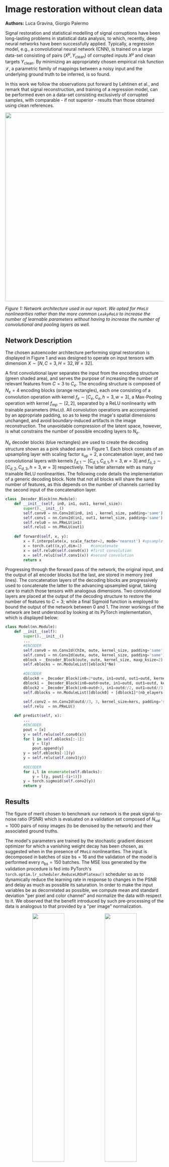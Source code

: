 # Image restoration without clean data

**Authors:** Luca Gravina, Giorgio Palermo

Signal restoration and statistical modelling of signal corruptions have been long-lasting problems in statistical data analysis, to which, recently, deep neural networks have been successfully applied. Typically, a regression model, e.g., a convolutional neural network (CNN), is trained on a large data-set consisting of pairs $(X^\mu, Y_{\mathrm{clean}})$ of corrupted inputs $X^\mu$ and clean targets $Y_{\mathrm{clean}}$. By minimizing an appropriately chosen empirical risk function $\mathcal{L}$, a parametric family of mappings between a noisy input and the underlying ground truth to be inferred, is so found.

In this work we follow the observations put forward by Lehtinen et al., and remark that signal reconstruction, and training of a regression model, can be performed even on a data-set consisting exclusively of corrupted samples, with comparable - if not superior - results than those obtained using clean references.

<p align="center">
    <img src="./docs/Figures/fig_net_structure.png" width="600">
</p>

*Figure 1: Network architecture used in our report. We opted for `PReLU` nonlinearities rather than the more common `LeakyReLU` to increase the number of learnable parameters without having to increase the number of convolutional and pooling layers as well.*

## Network Description

The chosen autoencoder architecture performing signal restoration is displayed in Figure 1 and was designed to operate on input tensors with dimension $X \sim [N, C=3, H=32, W=32]$.

A first convolutional layer separates the input from the encoding structure (green shaded area), and serves the purpose of increasing the number of relevant features from $C=3$ to $C_e$. The encoding structure is composed of $N_e=4$ encoding blocks (orange rectangles), each one consisting of a convolution operation with kernel $f_e\sim[C_e, C_e, h=3, w=3]$, a Max-Pooling operation with kernel $f_{mp}\sim[2,2]$, separated by a ReLU nonlinearity with trainable parameters (`PReLU`). All convolution operations are accompanied by an appropriate padding, so as to keep the image's spatial dimensions unchanged, and avoid boundary-induced artifacts in the image reconstruction. The unavoidable compression of the latent space, however, is what constrains the number of possible encoding layers to $N_e$.

$N_e$ decoder blocks (blue rectangles) are used to create the decoding structure shown as a pink shaded area in Figure 1. Each block consists of an upsampling layer with scaling factor $s_{\mathrm{up}}=2$, a concatenation layer, and two convolutional layers with kernels $f_{d,1} \sim [C_{d,1}, C_{d,1}, h=3, w=3]$ and $f_{o,2} \sim [C_{d,2}, C_{d,3}, h=3, w=3]$ respectively. The latter alternate with as many trainable ReLU nonlinearities. The following code details the implementation of a generic decoding block. Note that not all blocks will share the same number of features, as this depends on the number of channels carried by the second input of the concatenation layer.

```python
class _Decoder_Block(nn.Module):
    def __init__(self, in0, in1, out1, kernel_size):
        super().__init__()
        self.conv0 = nn.Conv2d(in0, in1 , kernel_size, padding='same')
        self.conv1 = nn.Conv2d(in1, out1, kernel_size, padding='same')
        self.relu0 = nn.PReLU(in1)
        self.relu1 = nn.PReLU(out1)
        
    def forward(self, x, y):
        x = F.interpolate(x, scale_factor=2, mode='nearest') #upsample
        x = torch.cat((x,y),dim=1)    #concatenate
        x = self.relu0(self.conv0(x)) #first convolution 
        x = self.relu1(self.conv1(x)) #second convolution
        return x
```

Progressing through the forward pass of the network, the original input, and the output of all encoder blocks but the last, are stored in memory (red lines). The concatenation layers of the decoding blocks are progressively used to concatenate the latter to the advancing upsampled signal, taking care to match those tensors with analogous dimensions. Two convolutional layers are placed at the output of the decoding structure to restore the number of features to $C=3$; while a final Sigmoid function is employed to bound the output of the network between 0 and 1. The inner workings of the network are best understood by looking at its PyTorch implementation, which is displayed below:

```python
class Model(nn.Module):
    def __init__(self):
        super().__init__()
        ...
        #ENCODER
        self.conv0 = nn.Conv2d(ChIm, oute, kernel_size, padding='same')
        self.conv1 = nn.Conv2d(oute, oute, kernel_size, padding='same')
        eblock = _Encoder_Block(oute, oute, kernel_size, maxp_ksize=2)
        self.eblocks = nn.ModuleList([eblock]*Ne)
        
        #DECODER
        dblock0 = _Decoder_Block(in0=2*oute, in1=outd, out1=outd, kernel_size)
        dblock1 = _Decoder_Block(in0=outd+oute, in1=outd, out1=outd, kernel_size)
        dblock2 = _Decoder_Block(in0=outd+3, in1=outd//2, out1=outd//3, kernel_size)
        self.dblocks = nn.ModuleList([dblock0] + [dblock1]*(nb_elayers-2) + [dblock2])
        
        self.conv2 = nn.Conv2d(outd//3, 3, kernel_size=kers, padding='same')
        self.relu  = nn.PReLU()

    def predict(self, x):
        ...
        #ENCODER
        pout = [x]
        y = self.relu(self.conv0(x))
        for l in self.eblocks[:-1]:
            y = l(y)
            pout.append(y)
        y = self.eblocks[-1](y)
        y = self.relu(self.conv1(y))
        
        #DECODER
        for i,l in enumerate(self.dblocks):
            y = l(y, pout[-(i+1)])
        y = torch.sigmoid(self.conv2(y))
        return y
```

## Results

The figure of merit chosen to benchmark our network is the peak signal-to-noise ratio (PSNR) which is evaluated on a validation set composed of $N_{\mathrm{val}}=1000$ pairs of noisy images (to be denoised by the network) and their associated ground truths.

The model's parameters are trained by the stochastic gradient descent optimizer for which a vanishing weight decay has been chosen, as suggested when in the presence of `PReLU` nonlinearities. The input is decomposed in batches of size $\mathrm{bs}=16$ and the validation of the model is performed every $n_{\mathrm{bs}}=150$ batches. The MSE loss generated by the validation procedure is fed into PyTorch's `torch.optim.lr_scheduler.ReduceLROnPlateau()` scheduler so as to dynamically reduce the learning rate in response to changes in the PSNR and delay as much as possible its saturation. In order to make the input variables be as decorrelated as possible, we compute mean and standard deviation "per pixel and color channel" and normalize the data with respect to it. We observed that the benefit introduced by such pre-processing of the data is analogous to that provided by a "per image" normalization.

<div align="center">
<img src="./docs/Figures/PSNR_vs_cutoff.png" width="45%" />
<img src="./docs/Figures/PSNR_vs_oute.png" width="45%" />
</div>

*Figure 2: (left) PSNR evolution as a function of the number of processed images. The choice of using the number of images in the training set (instead of the more common number of epochs) as coordinate for the horizontal axis is motivated by the desire to compare the network's denoising capabilities when trained with datasets of different sizes.(right): Dependence of the PSNR's evolution on the number of features $C_e$ embedded within each encoding layer. In a regular scale, the above curves are analogous to those found by Lehtinen et al. apart from a lower PSNR which is most likely due to the reduced native image resolution (32×32 vs 256×256) and (consequently) shallower network.*

In Figure 2 we display the behaviour of the PSNR against the number of processed (possibly repeating, e.g, when epoch>1) images for different truncations of the training dataset. We observe that increasing the number of independent images beyond $\sim 4\times 10^3$ does not result in an increase in the PSNR: indeed, although more epochs are required when considering smaller datasets, identical precisions are reached upon processing a fixed, sufficiently large, number of images. For completeness, we performed data augmentation (rotations, color jittering and cropping) on the training dataset and evaluated the evolution of the PSNR over $N=150000$ independent samples. Curves identical to those presented above were found.

Noticeably, both the model's learning rate and its ultimate precision are influenced by the number of features $C_e$ embedded within each encoding block. In the native network we set $C_e=32$ as models with $\gtrsim 32$ features seem to perform almost identically.

<p align="center">
    <img src="./docs/Figures/noise2clean.png" width="400">
</p>

*Figure 4: Comparison of the PSNR's increase during training for clean and corrupted target references. As expected, no advantage is observed when training over clean references.*

We remark that values of $\mathrm{PSNR}\sim 25 \text{db}$ can be reached with the network in Figure 1. This is to be compared to the simpler network implemented below whose efficiency is limited to $\mathrm{PSNR}\sim 23 \text{db}$.

To conclude, we empirically verify our initial statement, that is, that a denoising network trained on a dataset composed exclusively of noisy samples is as performing as one trained over a dataset consisting of pairs of corrupted inputs, and clean targets. To do so, we split in half the validation set: the first half we use to train the model, the second for validation. The same model is then trained on 500 pairs of compromised images. Surely, in Figure 4 we are able to observe the equivalence in performance.

## Further Observations

On a quest to improve the network proposed in Figure 1 we considered networks containing batch normalization and dropout layers in different locations, and tested their effectiveness under different choices of parameters. No improvement was registered, we suppose, because of an insufficient depth of the network.

Although the weight's evolution rates across layers during training were not directly observed, we verified that no remarkable improvement is provided by a weight initialization different from PyTorch's native one.


# Image restoration from scratch

We have seen that signal restoration by machine learning can be performed even with a data-set consisting exclusively of corrupted samples; the only requirement being that each pair of samples in the data-set (training input and training target) explicates independent and identically distributed realizations of some noise model.

While the focus of the section above was the realization of a NN for reconstructing an image with the highest possible peak signal-to-noise ratio (PSNR) evaluated on a validation set composed of a noisy image (input) and its ground truth (target), here we focus on the custom implementation of each of the code blocks used to realize the above.

The simple sequential network shown in Figure 1, composed of two convolutional layers and two transposed convolution upsampling layers, is used to benchmark our implementation of the aforementioned functions. Rectified linear units (ReLU) are employed as nonlinearities between the inner layers, while a final Sigmoid function is employed, as in Report 1, to bound the output of the network within the interval [0,1].

<p align="center">
    <img src="./docs/Figures/fig_net_structure_simple.png" width="500">
</p>

*Figure 1: Simple sequential NN for noise-to-noise signal reconstruction.*

## (Transposed) Convolution Layer



A set of $N$ digital images $\{X^{\mu}\}_{\mu\in\{1,\dots N\}}$ of height $H$ and width $W$ can be represented as a tensor $(X^{\mu})_{mn}^{\alpha}$ with the indices $m \in [0, H-1], n\in [0, W-1]$ indicating pixel coordinates, $\alpha \in \{\text{R},\text{G}, \text{B}\}$ the color channel, and $\mu$ the selected sample.

The convolution operation of this tensor with the four-dimensional kernel $f^{\alpha\beta}_{ij}$ of size $h\times w$, $D$ features and $C$ output channels, is defined as:

$$Y^β_{mn} = (X ⊛ f)^β_{mn} = \sum_α \sum_{i,j} f^{αβ}_{ij} X^α_{m+i,n+j}$$

with: $i\in[0, h-1]$, $j \in [0,w-1]$, $\beta\in[0,D-1]$.

Given a loss function $\mathcal{L}$ evaluated on the output of a convolution layer $(Y^{\alpha})_{kl}$, its derivative with respect to the convolution's input $(X^{\mu})_{mn}^{\alpha}$ and weights $f_{ij}^{\alpha\beta}$ is found to be:

$$
\frac{\partial\mathcal{L}}{\partial(X^{\mu})_{mn}^{\alpha}} = \sum_\beta\sum_{k,l} \frac{\partial\mathcal{L}}{\partial(Y^{\beta})_{kl}}f_{m-k, n-l}^{\alpha \beta} = \left(\frac{\partial\mathcal{L}}{\partial Y} \ast f\right)^\alpha_{mn}
$$

$$
\frac{\partial\mathcal{L}}{\partial f_{ij}^{\alpha\beta}} = \sum_\mu\sum_{i,j} \frac{\partial\mathcal{L}}{\partial(Y^{\beta})_{ij}}\ (X^{\mu})_{m+i, n+j}^{\alpha} = \left(\frac{\partial\mathcal{L}}{\partial\tilde{Y}} \circledast \tilde{X}\right)_{ij}^\alpha
$$

Here $\tilde{Y}$ and $\tilde{X}$ identify a transposition operation along the sample and channel dimensions of the four-dimensional tensors $(Y^{\beta})_{ij}$ and $(X^{\mu})_{mn}^{\alpha}$. The operation defined in the first equation is known as a *transposed convolution* and can be written for a general input tensor $(X^{\mu})_{mn}^{\alpha}$ and kernel $f_{ij}^{\alpha\beta}$ as:

$$
(Y^{\beta})_{mn} = (X \ast f)^{\beta}_{mn} = \sum_{\alpha} \sum_{i,j} f_{ij}^{\alpha\beta}\,(X^{\mu})_{m-i, n-j}^{\alpha}
$$

Having shown that all derivatives relevant to a (transposed) convolutional layer can be cast as convolutions and transposed convolutions themselves, two main points remain to be examined, namely: an efficient implementation of a (transposed) convolutional layer with arbitrary stride, padding, kernel size and dilation, and the effect of a non-unit stride on the derivative equations.

The former consists in reducing the problem to a single matrix multiplication via PyTorch's `fold` and `unfold` methods. Consider the convolution $Y = X\circledast f$ with kernel $f\sim[D,C,h,h]$. Within each sample image $X\sim[1,C,H,H]$, we identify all those $h\times h$ patches which contribute to the convolution's output via the Frobenius inner product, convert them into column arrays, and stack them row-wise. The presence of several input channels is accounted for by column-stacking patches overlapping along the channel dimension. The resulting flattened image is $X\leadsto X'_\mu\sim[1, h^2\,C, L]$, with:

$$
L = \left\lfloor\frac{H - 2\cdot\text{padding} - \text{dilation} \cdot (\text{kernel\_size}-1) -1 }{\text{stride}} +1 \right\rfloor^2
$$

The presence of multiple samples is accounted for by concatenating the first and last dimension of $X'$. Finally, $(X')^\mu \sim [NL, h^2\,C]$. At the same time, the kernel tensor is flattened along the last three dimensions so that $f \leadsto f' \sim [D, h^2\,C]$. The convolution operation can now be written as a simple matrix multiplication: $Y'_\mu = (X')^\mu \cdot {(f')^T}$ with $(Y')^\mu\sim[NL, D]$. Lastly, the output vector can be reshaped into the four dimensional tensor $Y:[N,D, \sqrt{L}, \sqrt{L}]$. Similarly, any transposed convolution operation $Z = Y \ast f$ can be reduced to the matrix multiplication $Z' = (Y')^\mu \cdot f'$ where $Z'$ is the flattened representation of the output $Z$ whose reshaping operations are carried out in reversed order with respect to the previous case.

Finally, non-unit strides can be easily integrated into the backward propagation by simply dilating the matrix $\partial L/\partial Y$ by $s=\text{stride}-1$. With a non-unit stride, the possibility of not covering the input map entirely arises. In such cases, the derivatives with respect to some of the input values have to be manually set to vanish.

## Module Class

Each of the four different types of layers (Convolution, Transposed Convolution, Sigmoid and ReLU) share the same structure implementing the forward and backward pass.

The weights and biases of each module, should there be any, are stored as instance variables in `module.weight` and `module.bias`, respectively, and are updated by the stochastic gradient descent (SGD) algorithm. The latter requires the derivative of a user-defined loss function with respect to the layer's weights and biases, which are evaluated at each step and stored into `module.d_weight` and `module.d_bias`.

Two methods are common to all modules: `forward` and `forward_and_vjp`.

The `forward` method takes as input a tensor, to which it applies a different transformation depending on the type of layer (see below), and returns the transformed tensor.

The `forward_and_vjp` method takes the same arguments as the `forward` method and returns a tuple, the first element of which is identical to the output of the `forward` method alone. The second element of this tuple, on the other hand, consists of the function handle `_vjp(torch.Tensor)` which, given the derivative of the loss function with respect to the output of the module, computes the derivative of the loss with respect to the module's input, parameters and bias, namely $\partial \mathcal{L}/\partial X^{(\ell)}$ and $\partial \mathcal{L}/\partial f^{(\ell)}$ and $\partial \mathcal{L}/\partial b^{(\ell)}$, where $\ell$ identifies a specific layer.

As we have seen, although $\partial \mathcal{L}/\partial X^{(\ell)}$ can be computed through $\partial \mathcal{L}/\partial Y^{(\ell)}$ alone, computing $\partial \mathcal{L}/\partial f^{(\ell)}$ requires the knowledge of the input $X^{(\ell)}$ of each layer. Therefore, when moving though the forward pass, the latter would have to be stored in an additional layer-specific instance variable along with any other quantity necessary for the evaluation of the layer's backward pass. The advantage of returning the function `_vjp` rather than the layer's derivatives directly, is that all necessary quantities for its evaluation (which all possess a higher or equal scope than that of the function's definition) are automatically stored within the function handle. The implementation of the Sigmoid layer is shown below as a simple example of the aforementioned structure.

```python
class Sigmoid(Module):
    ...
    def forward(self,input):
        return torch.sigmoid(input)
    __call__ = forward

    def forward_and_vjp(self, input):
        def _vjp(dL_dy):
            dsigma_dx = torch.sigmoid(input)*(1.-torch.sigmoid(input))
            return (dL_dy*dsigma_dx , torch.Tensor([]), torch.Tensor([]))
        return self.forward(input), _vjp
```

## Container

The `Sequential` class implements the analogous of PyTorch's sequential container. Modules are added to it, and stored within the ordered dictionary `self._modules`, in the order they are passed in the constructor. The whole container is treated as a single module, and as such, it presents with both a `forward` and a `forward_and_vjp` method.

The `forward` method accepts as input a four-dimensional tensor which is passed directly to the first module of the container. The output of each module is taken as the input of the next one, finally returning the output of the last module (see below).

```python
def forward(self, input):
    for module in self._modules.values():
        input = module(input)
    return input
```

In much the same way, the `forward_and_vjp` method sequentially accesses each module in the container, evaluating both its output and the associated function handle `_vjp`. While the former is again used as input to the subsequent layer, the latter is stored within a list of functions which, upon reversed traversal, is able to produce all derivatives necessary for the backward pass. The following code snippet is explicative of the aforementioned process.

```python
def forward_and_vjp(self, input, vjp_loss):
    VJP = [None]*self.nb_modules
    for i,module in enumerate(self._modules.values()):
        input, VJP[i] = module.forward_and_vjp(input)

    dL_dy = vjp_loss(input)
    for i, (module, vjp) in enumerate(zip( reversed(self._modules.values()), reversed(VJP) )):
        dL_dy, module.d_weight, module.d_bias = vjp(dL_dy)
```

Noticeably, the derivative of the loss with respect to a layer's input $\partial \mathcal{L}/\partial X^{(\ell+1)}$, is used as the previous layer's derivative with respect to its output $\partial \mathcal{L}/\partial Y^{(\ell)}$, fundamental for the propagation of the backward pass. Initiating this process of concatenated function evaluations, is the evaluation of the loss' derivative with respect to the network's output. In our code we implemented the MSE loss, $\mathcal{L} \propto \sum_\mu \|X - Y\|_2$ so that $\partial \mathcal{L}/\partial Y^\mu \propto 2 (X -Y)$.

Both the output of the forward pass and of the backward pass of the convolutional layers were compared to the ones obtained from PyTorch's native implementation using the `torch.allclose` function. In particular, each of the derivatives were tested separately by comparing the output of `_vjp` to the elements of `torch.grad(F.mse_loss(y, F.conv2d(x,weight=f, bias=b)), [x,f,b])`.

## Network Results

To summarize our results we display in Figure 2 the PSNR for both the custom and `torch.nn` implementations of the NN. Upon sufficient training (>4 epochs), we find:
- $\text{PSNR}_{\text{custom}} = 23.55 \pm 0.18 \, \text{db}$
- $\text{PSNR}_{\text{torch.nn}} = 23.68 \pm 0.11 \, \text{db}$

<p align="center">
    <img src="./docs/Figures/model2_PSNR.png" width="400">
</p>

*Figure 2: PSNR ratio for both the custom and standard implementations of the NN displayed in Figure 1.*

## Implementation Features

### Custom Modules Implemented
- **Convolution Layer**: Custom implementation with arbitrary stride, padding, kernel size and dilation
- **Transposed Convolution Layer**: For upsampling operations
- **ReLU Activation**: Rectified linear unit nonlinearity
- **Sigmoid Activation**: For output bounding between [0,1]
- **Sequential Container**: For chaining modules together

### Key Technical Aspects
- **Matrix Multiplication Optimization**: Convolutions reduced to matrix multiplications using fold/unfold operations
- **Automatic Differentiation**: Custom implementation using Vector-Jacobian Products (VJP)
- **Gradient Validation**: All gradients validated against PyTorch's native implementation
- **Memory Efficient**: Function handles store necessary intermediate values automatically

## Requirements

- PyTorch
- NumPy
- Matplotlib (for plotting results)

## Usage

1. Clone the repository
2. Ensure all required dependencies are installed
3. Import the custom modules from the implementation
4. Create a network using the Sequential container and custom layers
5. Train the network on your noise-to-noise dataset
6. Compare performance with PyTorch's native implementation

## Validation

The implementation has been thoroughly validated by:
- Comparing forward pass outputs with PyTorch's native implementation using `torch.allclose`
- Validating gradients against `torch.grad` for each component separately
- Achieving comparable PSNR performance on the denoising task

---

## References

Lehtinen, J., et al. "Noise2Noise: Learning Image Restoration without Clean Data." *Proceedings of the 35th International Conference on Machine Learning*, 2018.
